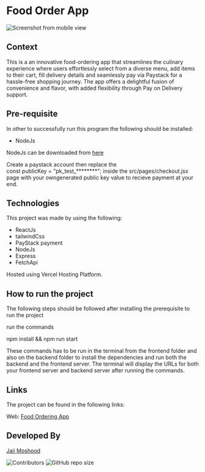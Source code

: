 # Food Order App

![Screenshot from mobile view](https://raw.githubusercontent.com/jaymhorsh/myportfolio/main/src/Assets/images/foodorder.png?token=GHSAT0AAAAAACMJQOZ7HODC7AJRX6D6NML2ZNXU54A)

## Context

This is a an innovative food-ordering app that streamlines the culinary experience where users effortlessly select from a diverse menu, add items to their cart, fill delivery details and seamlessly pay via Paystack for a hassle-free shopping journey. The app offers a delightful fusion of convenience and flavor, with added flexibility through Pay on Delivery support.

## Pre-requisite

In other to successfully run this program the following should be installed:

- NodeJs

NodeJs can be downloaded from [here](https://nodejs.org/en/download)

Create a paystack account then replace the  
const publicKey = "pk_test_********"; inside the src/pages/checkout.jsx page  with your owngenerated public key value to recieve payment at your end. 

## Technologies

This project was made by using the following:

- ReactJs
- tailwindCss
- PayStack payment 
- NodeJs
- Express
- FetchApi

Hosted using Vercel Hosting Platform.


## How to run the project
The following steps should be followed after installing the prerequisite to run the project 

run the commands

npm install && npm run start  

These commands has to be run in the terminal from the frontend folder and also on the backend folder to install the dependencies and run both the backend and the frontend server. The terminal will display the URLs for both your frontend server and backend server after running the commands.

## Links

The project can be found in the following links:

Web: [Food Ordering App](https://jayfood-order-wheat.vercel.app)

## Developed By

[Jaji Moshood](https://github.com/jaymhorsh)

![Contributors](https://img.shields.io/github/contributors/jaymhorsh/jayfood-Order?logoColor=green&style=plastic) ![GitHub repo size](https://img.shields.io/github/repo-size/jaymhorsh/jayfood-Order)






